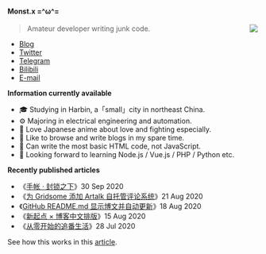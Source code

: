 #### Monst.x  =^ω^=

<img src="https://github-readme-stats.mrdulin.vercel.app/api?username=monsterxcn&count_private=true&show_icons=true&hide_border=true&icon_color=586069&title_color=0366d6" align="right">

> Amateur developer writing junk code. 

 - [Blog](https://blog.monsterx.cn)
 - [Twitter](https://twitter.com/monsterxcn)
 - [Telegram](https://t.me/monsterxcn)
 - [Bilibili](https://space.bilibili.com/358575230)
 - [E-mail](mailto:monsterxcn@gmail.com)

**Information currently available**

 - 🎓 Studying in Harbin, a「small」city in northeast China.
 - ⚙ Majoring in electrical engineering and automation.
 - 🍻 Love Japanese anime about love and fighting especially.
 - 📃 Like to browse and write blogs in my spare time.
 - 💩 Can write the most basic HTML code, not JavaScript.
 - 🎯 Looking forward to learning Node.js / Vue.js / PHP / Python etc.

**Recently published articles**

<!-- posts start -->

 - 《[手帐 · 封锁之下](https://blog.monsterx.cn/life/heu-in-amazing-walls/)》30 Sep 2020<br />
 - 《[为 Gridsome 添加 Artalk 自托管评论系统](https://blog.monsterx.cn/code/use-self-hosted-comment-system-in-gridsome/)》21 Aug 2020<br />
 - 《[GitHub README.md 显示博文并自动更新](https://blog.monsterx.cn/code/update-your-posts-in-readme/)》18 Aug 2020<br />
 - 《[新起点 × 博客中文排版](https://blog.monsterx.cn/life/new-start-with-gridsome/)》15 Aug 2020<br />
 - 《[从零开始的追番生活](https://blog.monsterx.cn/tech/auto-download-bangumi-with-aria2-rss/)》28 Jul 2020<br />

<!-- posts end -->

See how this works in this [article](https://blog.monsterx.cn/code/update-your-posts-in-readme/).
